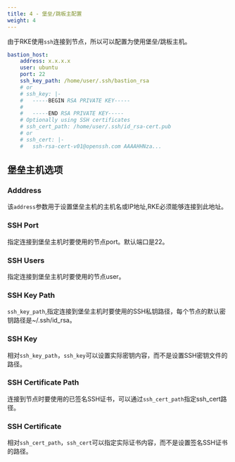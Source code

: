 ```yaml
---
title: 4 - 堡垒/跳板主配置
weight: 4
---
```


由于RKE使用`ssh`连接到节点，所以可以配置为使用堡垒/跳板主机。

```yaml
bastion_host:
    address: x.x.x.x
    user: ubuntu
    port: 22
    ssh_key_path: /home/user/.ssh/bastion_rsa
    # or
    # ssh_key: |-
    #   -----BEGIN RSA PRIVATE KEY-----
    #
    #   -----END RSA PRIVATE KEY-----
    # Optionally using SSH certificates
    # ssh_cert_path: /home/user/.ssh/id_rsa-cert.pub
    # or
    # ssh_cert: |-
    #   ssh-rsa-cert-v01@openssh.com AAAAHHNza...
```

## 堡垒主机选项

### Adddress

该`address`参数用于设置堡垒主机的主机名或IP地址,RKE必须能够连接到此地址。

### SSH Port

指定连接到堡垒主机时要使用的节点port。默认端口是22。

### SSH Users

指定连接到堡垒主机时要使用的节点user。

### SSH Key Path

`ssh_key_path`,指定连接到堡垒主机时要使用的SSH私钥路径，每个节点的默认密钥路径是~/.ssh/id_rsa。

### SSH Key

相对`ssh_key_path`，`ssh_key`可以设置实际密钥内容，而不是设置SSH密钥文件的路径。

### SSH Certificate Path

连接到节点时要使用的已签名SSH证书，可以通过`ssh_cert_path`指定ssh_cert路径。

### SSH Certificate

相对`ssh_cert_path`，`ssh_cert`可以指定实际证书内容，而不是设置签名SSH证书的路径。
